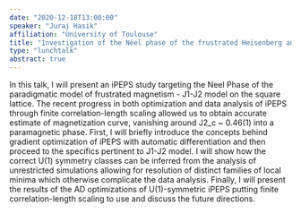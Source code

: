 ```yaml
---
date: "2020-12-18T13:00:00"
speaker: "Juraj Hasik"
affiliation: "University of Toulouse"
title: "Investigation of the Néel phase of the frustrated Heisenberg antiferromagnet by differentiable symmetric tensor networks"
type: "lunchtalk"
abstract: true
---
```


In this talk, I will present an iPEPS study targeting the Neel Phase of the paradigmatic model of frustrated magnetism - J1-J2 model on the square lattice. The recent progress in both optimization and data analysis of iPEPS through finite correlation-length scaling allowed us to obtain accurate estimate of magnetization curve, vanishing around J2_c ~ 0.46(1) into a paramagnetic phase. First, I will briefly introduce the concepts behind gradient optimization of iPEPS with automatic differentiation and then proceed to the specifics pertinent to J1-J2 model. I will show how the correct U(1) symmetry classes can be inferred from the analysis of unrestricted simulations allowing for resolution of distinct families of local minima which otherwise complicate the data analysis. Finally, I will present the results of the AD optimizations of U(1)-symmetric iPEPS putting finite correlation-length scaling to use and discuss the future directions. 
